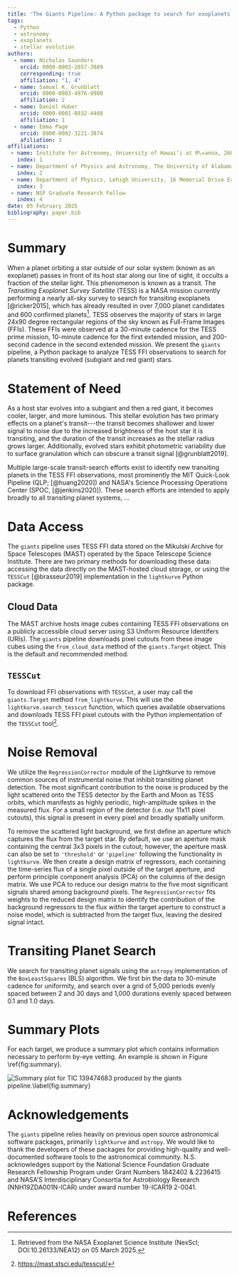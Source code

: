 ```yaml
---
title: 'The Giants Pipeline: A Python package to search for exoplanets orbiting evolved stars'
tags:
  - Python
  - astronomy
  - exoplanets
  - stellar evolution
authors:
  - name: Nicholas Saunders
    orcid: 0000-0003-2657-3889
    corresponding: true
    affiliation: "1, 4" 
  - name: Samuel K. Grunblatt
    orcid: 0000-0003-4976-9980
    affiliation: 2
  - name: Daniel Huber
    orcid: 0000-0001-8832-4488
    affiliation: 1
  - name: Emma Page
    orcid: 0000-0002-3221-3874
    afiliation: 3
affiliations:
 - name: Institute for Astronomy, University of Hawaiʻi at M\=anoa, 2680 Woodlawn Drive, Honolulu, HI 96822, USA
   index: 1
 - name: Department of Physics and Astronomy, The University of Alabama, 514 University Blvd., Tuscaloosa, AL 35487, USA
   index: 2
 - name: Department of Physics, Lehigh University, 16 Memorial Drive East, Bethlehem, PA 18015, USA
   index: 3
 - name: NSF Graduate Research Fellow
   index: 4
date: 05 February 2025
bibliography: paper.bib
---
```


# Summary

When a planet orbiting a star outside of our solar system (known as an exoplanet) passes in front of its host star along our line of sight, it occults a fraction of the stellar light. This phenomenon is known as a transit. The *Transiting Exoplanet Survey Satellite* (TESS) is a NASA mission currently performing a nearly all-sky survey to search for transiting exoplanets [@ricker2015], which has already resulted in over 7,000 planet candidates and 600 confirmed planets[^1]. TESS observes the majority of stars in large 24x90 degree rectangular regions of the sky known as Full-Frame Images (FFIs). These FFIs were observed at a 30-minute cadence for the TESS prime mission, 10-minute cadence for the first extended mission, and 200-second cadence in the second extended mission. We present the `giants` pipeline, a Python package to analyze TESS FFI observations to search for planets transiting evolved (subgiant and red giant) stars.

# Statement of Need

As a host star evolves into a subgiant and then a red giant, it becomes cooler, larger, and more luminous. This stellar evolution has two primary effects on a planet's transit---the transit becomes shallower and lower signal to noise due to the increased brightness of the host star it is transiting, and the duration of the transit increases as the stellar radius grows larger. Additionally, evolved stars exhibit photometric variability due to surface granulation which can obscure a transit signal [@grunblatt2019]. 

Multiple large-scale transit-search efforts exist to identify new transiting planets in the TESS FFI observations, most prominently the MIT Quick-Look Pipeline (QLP; [@huang2020]) and NASA's Science Processing Operations Center (SPOC, [@jenkins2020]). These search efforts are intended to apply broadly to all transiting planet systems, ... 

# Data Access

The `giants` pipeline uses TESS FFI data stored on the Mikulski Archive for Space Telescopes (MAST) operated by the Space Telescope Science Institute. There are two primary methods for downloading these data: accessing the data directly on the MAST-hosted cloud storage, or using the `TESSCut` [@brasseur2019] implementation in the `lightkurve` Python package.

## Cloud Data

The MAST archive hosts image cubes containing TESS FFI observations on a publicly accessible cloud server using S3 Uniform Resource Identifers (URIs). The `giants` pipeline downloads pixel cutouts from these image cubes using the `from_cloud_data` method of the `giants.Target` object. This is the default and recommended method. 

## `TESSCut`

To download FFI observations with `TESSCut`, a user may call the `giants.Target` method `from_lightkurve`. This will use the `lightkurve.search_tesscut` function, which queries available observations and downloads TESS FFI pixel cutouts with the Python implementation of the `TESSCut` tool[^2]. 

# Noise Removal

We utilize the `RegressionCorrector` module of the Lightkurve to remove common sources of instrumental noise that inhibit transiting planet detection. The most significant contribution to the noise is produced by the light scattered onto the TESS detector by the Earth and Moon as TESS orbits, which manifests as highly periodic, high-amplitude spikes in the measured flux. For a small region of the detector (i.e. our 11x11 pixel cutouts), this signal is present in every pixel and broadly spatially uniform. 

To remove the scattered light background, we first define an aperture which captures the flux from the target star. By default, we use an aperture mask containing the central 3x3 pixels in the cutout; however, the aperture mask can also be set to `'threshold'` or `'pipeline'` following the functionality in `lightkurve`. We then create a design matrix of regressors, each containing the time-series flux of a single pixel outside of the target aperture, and perform principle component analysis (PCA) on the columns of the design matrix. We use PCA to reduce our design matrix to the five most significant signals shared among background pixels. The `RegressionCorrector` fits weights to the reduced design matrix to identify the contribution of the background regressors to the flux *within* the target aperture to construct a noise model, which is subtracted from the target flux, leaving the desired signal intact.

# Transiting Planet Search

We search for transiting planet signals using the `astropy` implementation of the `BoxLeastSquares` (BLS) algorithm. We first bin the data to 30-minute cadence for uniformity, and search over a grid of 5,000 periods evenly spaced between 2 and 30 days and 1,000 durations evenly spaced between 0.1 and 1.0 days. 

# Summary Plots

For each target, we produce a summary plot which contains information necessary to perform by-eye vetting. An example is shown in Figure \ref{fig:summary}. 

![Summary plot for TIC 139474683 produced by the `giants` pipeline.\label{fig:summary}](summary.png)

# Acknowledgements

The `giants` pipeline relies heavily on previous open source astronomical software packages, primarily `lightkurve` and `astropy`. We would like to thank the developers of these packages for providing high-quality and well-documented software tools to the astronomical community. N.S. acknowledges support by the National Science Foundation Graduate Research Fellowship Program under Grant Numbers 1842402 & 2236415 and NASA’S Interdisciplinary Consortia for Astrobiology Research (NNH19ZDA001N-ICAR) under award number 19-ICAR19 2-0041. 

# References

[^1]: Retrieved from the NASA Exoplanet Science Institute (NexScI; DOI:10.26133/NEA12) on 05 March 2025.

[^2]: https://mast.stsci.edu/tesscut/

[^3]: https://github.com/spacetelescope/astrocut